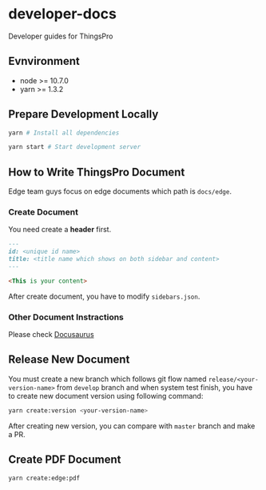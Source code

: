 # developer-docs

Developer guides for ThingsPro

## Evnvironment

- node >= 10.7.0
- yarn >= 1.3.2

## Prepare Development Locally

```sh
yarn # Install all dependencies

yarn start # Start development server
```

## How to Write ThingsPro Document

Edge team guys focus on edge documents which path is `docs/edge`.

### Create Document

You need create a **header** first.

```md
---
id: <unique id name>
title: <title name which shows on both sidebar and content>
---

<This is your content>
```

After create document, you have to modify `sidebars.json`.

### Other Document Instractions

Please check [Docusaurus](https://docusaurus.io/docs/en/doc-markdown)

## Release New Document

You must create a new branch which follows git flow named `release/<your-version-name>` from `develop` branch and when system test finish, you have to create new document version using following command:

```sh
yarn create:version <your-version-name>
```

After creating new version, you can compare with `master` branch and make a PR.

## Create PDF Document

```sh
yarn create:edge:pdf
```
